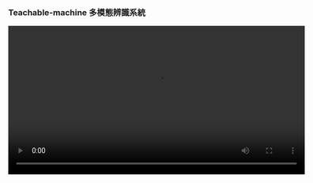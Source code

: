 <H3>Teachable-machine 多模態辨識系統</H3>
<video width="600" controls>
  <source src="Video.mp4" type="video/mp4">
  Your browser does not support the video tag.
</video>
